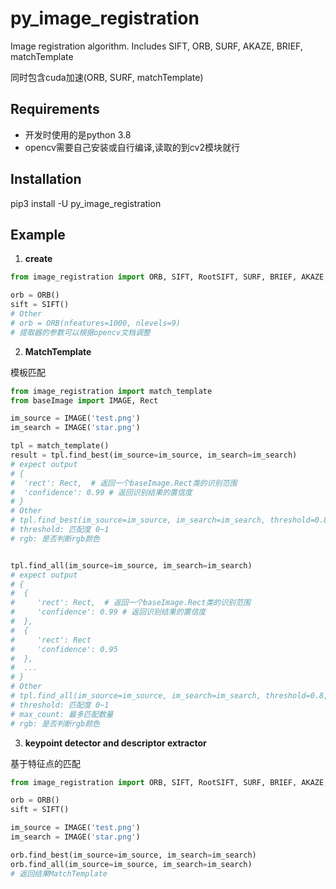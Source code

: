 # py_image_registration

Image registration algorithm. Includes SIFT, ORB, SURF, AKAZE, BRIEF, matchTemplate

同时包含cuda加速(ORB, SURF, matchTemplate)


## Requirements
- 开发时使用的是python 3.8
- opencv需要自己安装或自行编译,读取的到cv2模块就行

## Installation
pip3 install -U py_image_registration

## Example

1. **create**

```Python
from image_registration import ORB, SIFT, RootSIFT, SURF, BRIEF, AKAZE, CUDA_SURF, CUDA_ORB, match_template

orb = ORB()
sift = SIFT()
# Other
# orb = ORB(nfeatures=1000, nlevels=9)
# 提取器的参数可以根据opencv文档调整
```


2. **MatchTemplate**

模板匹配
```Python
from image_registration import match_template
from baseImage import IMAGE, Rect

im_source = IMAGE('test.png')
im_search = IMAGE('star.png')

tpl = match_template()
result = tpl.find_best(im_source=im_source, im_search=im_search)
# expect output
# {
#  'rect': Rect,  # 返回一个baseImage.Rect类的识别范围
#  'confidence': 0.99 # 返回识别结果的置信度
# }
# Other
# tpl.find_best(im_source=im_source, im_search=im_search, threshold=0.8, rgb=False)
# threshold: 匹配度 0~1
# rgb: 是否判断rgb颜色


tpl.find_all(im_source=im_source, im_search=im_search)
# expect output
# {
#  {
#     'rect': Rect,  # 返回一个baseImage.Rect类的识别范围
#     'confidence': 0.99 # 返回识别结果的置信度
#  },
#  {
#     'rect': Rect
#     'confidence': 0.95
#  },
#  ...
# }
# Other
# tpl.find_all(im_source=im_source, im_search=im_search, threshold=0.8, max_count=20, rgb=False)
# threshold: 匹配度 0~1
# max_count: 最多匹配数量
# rgb: 是否判断rgb颜色
```

3. **keypoint detector and descriptor extractor**

基于特征点的匹配

```Python
from image_registration import ORB, SIFT, RootSIFT, SURF, BRIEF, AKAZE, CUDA_SURF, CUDA_ORB

orb = ORB()
sift = SIFT()

im_source = IMAGE('test.png')
im_search = IMAGE('star.png')

orb.find_best(im_source=im_source, im_search=im_search)
orb.find_all(im_source=im_source, im_search=im_search)
# 返回结果MatchTemplate
```
